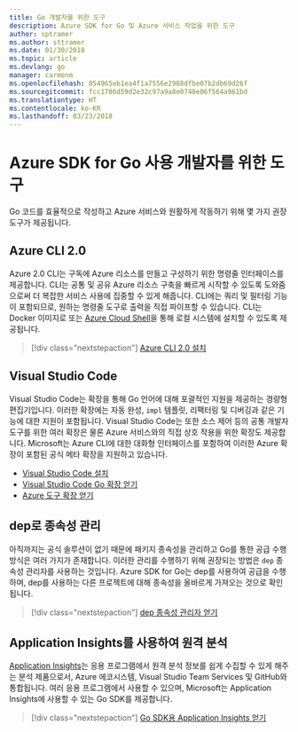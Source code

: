 ```yaml
---
title: Go 개발자를 위한 도구
description: Azure SDK for Go 및 Azure 서비스 작업을 위한 도구
author: sptramer
ms.author: sttramer
ms.date: 01/30/2018
ms.topic: article
ms.devlang: go
manager: carmonm
ms.openlocfilehash: 054965eb1ea4f1a7556e2968dfbe07b2db69d26f
ms.sourcegitcommit: fcc1786d59d2e32c97a9a8e0748e06f564a961bd
ms.translationtype: HT
ms.contentlocale: ko-KR
ms.lasthandoff: 03/23/2018
---
```

# <a name="tools-for-developers-using-the-azure-sdk-for-go"></a>Azure SDK for Go 사용 개발자를 위한 도구

Go 코드를 효율적으로 작성하고 Azure 서비스와 원활하게 작동하기 위해 몇 가지 권장 도구가 제공됩니다.

## <a name="azure-cli-20"></a>Azure CLI 2.0

Azure 2.0 CLI는 구독에 Azure 리소스를 만들고 구성하기 위한 명령줄 인터페이스를 제공합니다. CLI는 공통 및 공유 Azure 리소스 구축을 빠르게 시작할 수 있도록 도와줌으로써 더 복잡한 서비스 사용에 집중할 수 있게 해줍니다. CLI에는 쿼리 및 필터링 기능이 포함되므로, 원하는 명령줄 도구로 출력을 직접 파이프할 수 있습니다. CLI는 Docker 이미지로 또는 [Azure Cloud Shell](https://docs.microsoft.com/en-us/azure/cloud-shell/overview)을 통해 로컬 시스템에 설치할 수 있도록 제공됩니다.

> [!div class="nextstepaction"]
> [Azure CLI 2.0 설치](/cli/azure/install-azure-cli)

## <a name="visual-studio-code"></a>Visual Studio Code

Visual Studio Code는 확장을 통해 Go 언어에 대해 포괄적인 지원을 제공하는 경량형 편집기입니다. 이러한 확장에는 자동 완성, `impl` 템플릿, 리팩터링 및 디버깅과 같은 기능에 대한 지원이 포함됩니다. Visual Studio Code는 또한 소스 제어 등의 공통 개발자 도구를 위한 여러 확장은 물론 Azure 서비스와의 직접 상호 작용을 위한 확장도 제공합니다. Microsoft는 Azure CLI에 대한 대화형 인터페이스를 포함하여 이러한 Azure 확장이 포함된 공식 메타 확장을 지원하고 있습니다.

* [Visual Studio Code 설치](https://code.visualstudio.com/Download)
* [Visual Studio Code Go 확장 얻기](https://code.visualstudio.com/docs/languages/go)
* [Azure 도구 확장 얻기](https://marketplace.visualstudio.com/items?itemName=ms-vscode.vscode-azureextensionpack)

## <a name="dependency-management-with-dep"></a>dep로 종속성 관리

아직까지는 공식 솔루션이 없기 때문에 패키지 종속성을 관리하고 Go를 통한 공급 수행 방식은 여러 가지가 존재합니다. 이러한 관리를 수행하기 위해 권장되는 방법은 `dep` 종속성 관리자를 사용하는 것입니다. Azure SDK for Go는 dep를 사용하여 공급을 수행하며, dep를 사용하는 다른 프로젝트에 대해 종속성을 올바르게 가져오는 것으로 확인됩니다.

> [!div class="nextstepaction"]
> [dep 종속성 관리자 얻기](https://github.com/tools/godep)

## <a name="telemetry-with-application-insights"></a>Application Insights를 사용하여 원격 분석

[Application Insights](https://azure.microsoft.com/en-us/services/application-insights/)는 응용 프로그램에서 원격 분석 정보를 쉽게 수집할 수 있게 해주는 분석 제품으로서, Azure 에코시스템, Visual Studio Team Services 및 GitHub와 통합됩니다. 여러 응용 프로그램에서 사용할 수 있으며, Microsoft는 Application Insights에 사용할 수 있는 Go SDK를 제공합니다.

> [!div class="nextstepaction"]
> [Go SDK용 Application Insights 얻기](https://github.com/Microsoft/ApplicationInsights-Go) 
